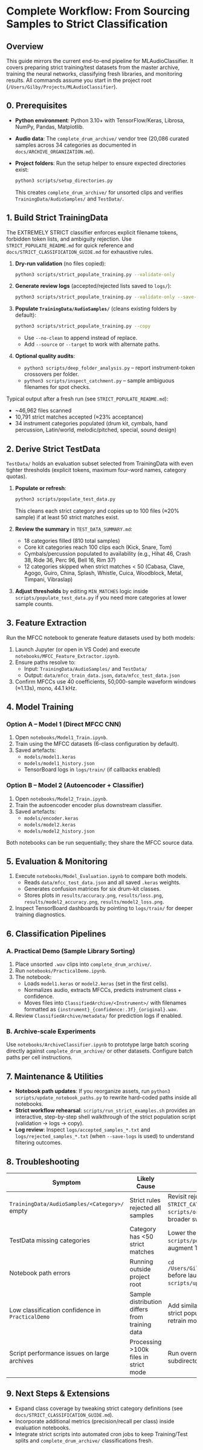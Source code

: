 # Complete Workflow: From Sourcing Samples to Strict Classification

## Overview

This guide mirrors the current end-to-end pipeline for MLAudioClassifier. It covers preparing strict training/test datasets from the master archive, training the neural networks, classifying fresh libraries, and monitoring results. All commands assume you start in the project root (`/Users/Gilby/Projects/MLAudioClassifier`).

## 0. Prerequisites

- **Python environment**: Python 3.10+ with TensorFlow/Keras, Librosa, NumPy, Pandas, Matplotlib.
- **Audio data**: The `complete_drum_archive/` vendor tree (20,086 curated samples across 34 categories as documented in `docs/ARCHIVE_ORGANIZATION.md`).
- **Project folders**: Run the setup helper to ensure expected directories exist:

  ```bash
  python3 scripts/setup_directories.py
  ```

  This creates `complete_drum_archive/` for unsorted clips and verifies `TrainingData/AudioSamples/` and `TestData/`.

## 1. Build Strict TrainingData

The EXTREMELY STRICT classifier enforces explicit filename tokens, forbidden token lists, and ambiguity rejection. Use `STRICT_POPULATE_README.md` for quick reference and `docs/STRICT_CLASSIFICATION_GUIDE.md` for exhaustive rules.

1. **Dry-run validation** (no files copied):

   ```bash
   python3 scripts/strict_populate_training.py --validate-only
   ```

2. **Generate review logs** (accepted/rejected lists saved to `logs/`):

   ```bash
   python3 scripts/strict_populate_training.py --validate-only --save-logs
   ```

3. **Populate `TrainingData/AudioSamples/`** (cleans existing folders by default):

   ```bash
   python3 scripts/strict_populate_training.py --copy
   ```

   - Use `--no-clean` to append instead of replace.
   - Add `--source` or `--target` to work with alternate paths.
4. **Optional quality audits**:
   - `python3 scripts/deep_folder_analysis.py` – report instrument-token crossovers per folder.
   - `python3 scripts/inspect_catchment.py` – sample ambiguous filenames for spot checks.

Typical output after a fresh run (see `STRICT_POPULATE_README.md`):

- ~46,962 files scanned
- 10,791 strict matches accepted (≈23% acceptance)
- 34 instrument categories populated (drum kit, cymbals, hand percussion, Latin/world, melodic/pitched, special, sound design)

## 2. Derive Strict TestData

`TestData/` holds an evaluation subset selected from TrainingData with even tighter thresholds (explicit tokens, maximum four-word names, category quotas).

1. **Populate or refresh**:

   ```bash
   python3 scripts/populate_test_data.py
   ```

   This cleans each strict category and copies up to 100 files (≈20% sample) if at least 50 strict matches exist.
2. **Review the summary** in `TEST_DATA_SUMMARY.md`:
   - 18 categories filled (810 total samples)
   - Core kit categories reach 100 clips each (Kick, Snare, Tom)
   - Cymbals/percussion populated to availability (e.g., Hihat 46, Crash 38, Ride 36, Perc 96, Bell 16, Rim 37)
   - 12 categories skipped when strict matches < 50 (Cabasa, Clave, Agogo, Guiro, China, Splash, Whistle, Cuica, Woodblock, Metal, Timpani, Vibraslap)
3. **Adjust thresholds** by editing `MIN_MATCHES` logic inside `scripts/populate_test_data.py` if you need more categories at lower sample counts.

## 3. Feature Extraction

Run the MFCC notebook to generate feature datasets used by both models:

1. Launch Jupyter (or open in VS Code) and execute `notebooks/MFCC_Feature_Extractor.ipynb`.
2. Ensure paths resolve to:
   - Input: `TrainingData/AudioSamples/` and `TestData/`
   - Output: `data/mfcc_train_data.json`, `data/mfcc_test_data.json`
3. Confirm MFCCs use 40 coefficients, 50,000-sample waveform windows (≈1.13s), mono, 44.1 kHz.

## 4. Model Training

### Option A – Model 1 (Direct MFCC CNN)

1. Open `notebooks/Model1_Train.ipynb`.
2. Train using the MFCC datasets (6-class configuration by default).
3. Saved artefacts:
   - `models/model1.keras`
   - `models/model1_history.json`
   - TensorBoard logs in `logs/train/` (if callbacks enabled)

### Option B – Model 2 (Autoencoder + Classifier)

1. Open `notebooks/Model2_Train.ipynb`.
2. Train the autoencoder encoder plus downstream classifier.
3. Saved artefacts:
   - `models/encoder.keras`
   - `models/model2.keras`
   - `models/model2_history.json`

Both notebooks can be run sequentially; they share the MFCC source data.

## 5. Evaluation & Monitoring

1. Execute `notebooks/Model_Evaluation.ipynb` to compare both models.
   - Reads `data/mfcc_test_data.json` and all saved `.keras` weights.
   - Generates confusion matrices for six drum-kit classes.
   - Stores plots in `results/accuracy.png`, `results/loss.png`, `results/model2_accuracy.png`, `results/model2_loss.png`.
2. Inspect TensorBoard dashboards by pointing to `logs/train/` for deeper training diagnostics.

## 6. Classification Pipelines

### A. Practical Demo (Sample Library Sorting)

1. Place unsorted `.wav` clips into `complete_drum_archive/`.
2. Run `notebooks/PracticalDemo.ipynb`.
3. The notebook:
   - Loads `model1.keras` or `model2.keras` (set in the first cells).
   - Normalizes audio, extracts MFCCs, predicts instrument class + confidence.
   - Moves files into `ClassifiedArchive/<Instrument>/` with filenames formatted as `{instrument}_{confidence:.3f}_{original}.wav`.
4. Review `ClassifiedArchive/metadata/` for prediction logs if enabled.

### B. Archive-scale Experiments

Use `notebooks/ArchiveClassifier.ipynb` to prototype large batch scoring directly against `complete_drum_archive/` or other datasets. Configure batch paths per cell instructions.

## 7. Maintenance & Utilities

- **Notebook path updates**: If you reorganize assets, run `python3 scripts/update_notebook_paths.py` to rewrite hard-coded paths inside all notebooks.
- **Strict workflow rehearsal**: `scripts/run_strict_examples.sh` provides an interactive, step-by-step shell walkthrough of the strict population script (validation → logs → copy).
- **Log review**: Inspect `logs/accepted_samples_*.txt` and `logs/rejected_samples_*.txt` (when `--save-logs` is used) to understand filtering outcomes.

## 8. Troubleshooting

| Symptom | Likely Cause | Resolution |
| --- | --- | --- |
| `TrainingData/AudioSamples/<Category>/` empty | Strict rules rejected all samples | Revisit rejection logs, relax tokens in `STRICT_CATEGORIES`, or run original `scripts/organize_drum_archive.py` for a broader sweep. |
| TestData missing categories | Category has <50 strict matches | Lower the threshold in `scripts/populate_test_data.py` or augment TrainingData. |
| Notebook path errors | Running outside project root | `cd /Users/Gilby/Projects/MLAudioClassifier` before launching notebooks or rerun `scripts/update_notebook_paths.py`. |
| Low classification confidence in `PracticalDemo` | Sample distribution differs from training data | Add similar samples to TrainingData, rerun strict population, regenerate MFCCs, and retrain models. |
| Script performance issues on large archives | Processing >100k files in strict mode | Run overnight or narrow `--source` to subdirectories. |

## 9. Next Steps & Extensions

- Expand class coverage by tweaking strict category definitions (see `docs/STRICT_CLASSIFICATION_GUIDE.md`).
- Incorporate additional metrics (precision/recall per class) inside evaluation notebooks.
- Integrate strict scripts into automated cron jobs to keep Training/Test splits and `complete_drum_archive/` classifications fresh.
